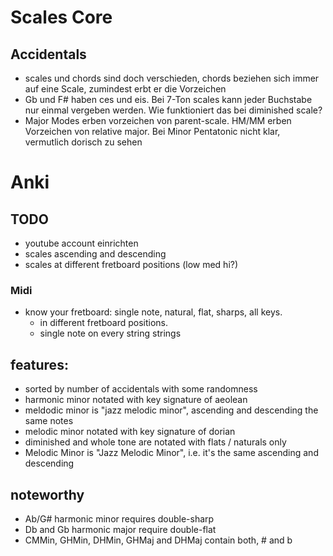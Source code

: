 # Scales Core

## Accidentals
- scales und chords sind doch verschieden, chords beziehen sich immer auf eine Scale, zumindest erbt er die Vorzeichen
- Gb und F# haben ces und eis. Bei 7-Ton scales kann jeder Buchstabe nur einmal vergeben werden. Wie funktioniert das bei diminished scale?
- Major Modes erben vorzeichen von parent-scale. HM/MM erben Vorzeichen von relative major. Bei Minor Pentatonic nicht klar, vermutlich dorisch zu sehen

# Anki
## TODO
- youtube account einrichten
- scales ascending and descending
- scales at different fretboard positions (low med hi?)
### Midi
- know your fretboard: single note, natural, flat, sharps, all keys. 
  - in different fretboard positions.
  - single note on every string strings

## features:
- sorted by number of accidentals with some randomness
- harmonic minor notated with key signature of aeolean 
- meldodic minor is "jazz melodic minor", ascending and descending the same notes
- melodic minor notated with key signature of dorian
- diminished and whole tone are notated with flats / naturals only
- Melodic Minor is "Jazz Melodic Minor", i.e. it's the same ascending and descending

## noteworthy
- Ab/G# harmonic minor requires double-sharp
- Db and Gb harmonic major require double-flat
- CMMin, GHMin, DHMin, GHMaj and DHMaj contain both, # and b